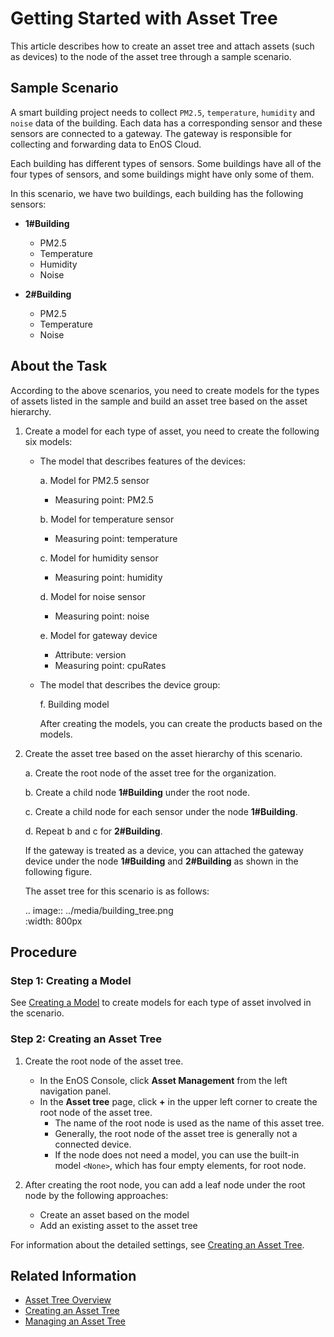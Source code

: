 # Getting Started with Asset Tree

This article describes how to create an asset tree and attach assets (such as devices) to the node of the asset tree through a sample scenario.

## Sample Scenario

A smart building project needs to collect `PM2.5`, `temperature`, `humidity` and `noise` data of the building. Each data has a corresponding sensor and these sensors are connected to a gateway. The gateway is responsible for collecting and forwarding data to EnOS Cloud.

Each building has different types of sensors. Some buildings have all of the four types of sensors, and some buildings might have only some of them.

In this scenario, we have two buildings, each building has the following sensors:

- **1#Building**
  - PM2.5
  - Temperature
  - Humidity
  - Noise

- **2#Building**
  - PM2.5
  - Temperature
  - Noise


## About the Task

According to the above scenarios, you need to create models for the types of assets listed in the sample and build an asset tree based on the asset hierarchy.

1. Create a model for each type of asset, you need to create the following six models:

   + The model that describes features of the devices:

     a. Model for PM2.5 sensor
        - Measuring point: PM2.5

     b. Model for temperature sensor
        - Measuring point: temperature

     c. Model for humidity sensor
        - Measuring point: humidity

     d. Model for noise sensor
        - Measuring point: noise

     e. Model for gateway device
        - Attribute: version
        - Measuring point: cpuRates

   + The model that describes the device group:

     f. Building model

        After creating the models, you can create the products based on the models.

2. Create the asset tree based on the asset hierarchy of this scenario.

   a. Create the root node of the asset tree for the organization.

   b. Create a child node **1#Building** under the root node.

   c. Create a child node for each sensor under the node **1#Building**.

   d. Repeat b and c for **2#Building**.

      If the gateway is treated as a device, you can attached the gateway device under the node **1#Building** and **2#Building** as shown in the following figure.

   The asset tree for this scenario is as follows:

   .. image:: ../media/building_tree.png   
      :width: 800px


## Procedure

### Step 1: Creating a Model

See [Creating a Model](../model/creating_model) to create models for each type of asset involved in the scenario.

### Step 2: Creating an Asset Tree

1. Create the root node of the asset tree.

   - In the EnOS Console, click **Asset Management** from the left navigation panel.
   - In the **Asset tree** page, click **+** in the upper left corner to create the root node of the asset tree.
     - The name of the root node is used as the name of this asset tree.
     - Generally, the root node of the asset tree is generally not a connected device.
     - If the node does not need a model, you can use the built-in model `<None>`, which has four empty elements, for root node.

2. After creating the root node, you can add a leaf node under the root node by the following approaches:

   - Create an asset based on the model
   - Add an existing asset to the asset tree

For information about the detailed settings, see [Creating an Asset Tree](creating_assettree).

## Related Information

- [Asset Tree Overview](assettree_overview)
- [Creating an Asset Tree](creating_assettree)
- [Managing an Asset Tree](managing_assettree)
